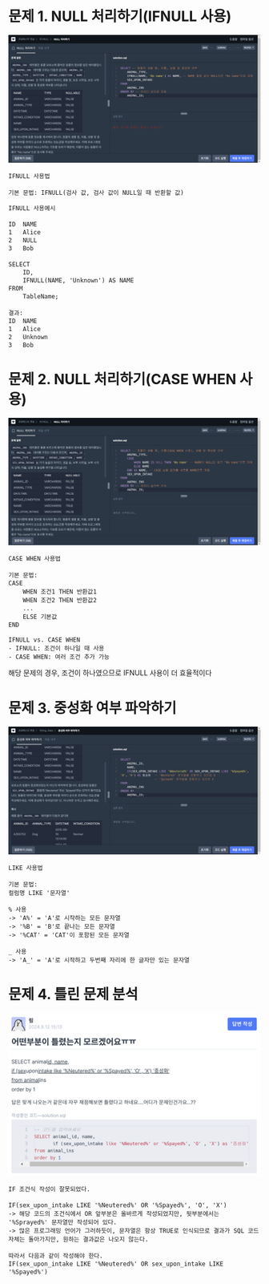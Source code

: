 # 문제 1. NULL 처리하기(IFNULL 사용)
![문제 1](https://github.com/bird-one-00/sql_til/blob/main/SQL/img/%EC%8A%A4%ED%81%AC%EB%A6%B0%EC%83%B7%202024-11-16%20082457.png)
```
IFNULL 사용법

기본 문법: IFNULL(검사 값, 검사 값이 NULL일 때 반환할 값)
```
```
IFNULL 사용예시

ID	NAME
1	Alice
2	NULL
3	Bob

SELECT 
    ID,
    IFNULL(NAME, 'Unknown') AS NAME
FROM 
    TableName;

결과:
ID	NAME
1	Alice
2	Unknown
3	Bob
```

# 문제 2. NULL 처리하기(CASE WHEN 사용)
![문제 2](https://github.com/bird-one-00/sql_til/blob/main/SQL/img/%EC%8A%A4%ED%81%AC%EB%A6%B0%EC%83%B7%202024-11-16%20084011.png)
```
CASE WHEN 사용법

기본 문법:
CASE
    WHEN 조건1 THEN 반환값1
    WHEN 조건2 THEN 반환값2
    ...
    ELSE 기본값
END
```
```
IFNULL vs. CASE WHEN
- IFNULL: 조건이 하나일 때 사용
- CASE WHEN: 여러 조건 추가 가능
```
해당 문제의 경우, 조건이 하나였으므로 IFNULL 사용이 더 효율적이다

# 문제 3. 중성화 여부 파악하기
![문제 3](https://github.com/bird-one-00/sql_til/blob/main/SQL/img/%EC%8A%A4%ED%81%AC%EB%A6%B0%EC%83%B7%202024-11-16%20084924.png)
```
LIKE 사용법

기본 문법:
컬럼명 LIKE '문자열'

% 사용
-> 'A%' = 'A'로 시작하는 모든 문자열
-> '%B' = 'B'로 끝나는 모든 문자열
-> '%CAT' = 'CAT'이 포함된 모든 문자열

_ 사용
-> 'A_' = 'A'로 시작하고 두번째 자리에 한 글자만 있는 문자열
```

# 문제 4. 틀린 문제 분석
![문제 4](https://github.com/bird-one-00/sql_til/blob/main/SQL/img/%EC%8A%A4%ED%81%AC%EB%A6%B0%EC%83%B7%202024-11-16%20085433.png)
```
IF 조건식 작성이 잘못되었다.

IF(sex_upon_intake LIKE '%Neutered%' OR '%Spayed%', 'O', 'X')
-> 해당 코드의 조건식에서 OR 앞부분은 올바르게 작성되었지만, 뒷부분에서는 '%Sprayed%' 문자열만 작성되어 있다.
-> 많은 프로그래밍 언어가 그러하듯이, 문자열은 항상 TRUE로 인식되므로 결과가 SQL 코드 자체는 돌아가지만, 원하는 결과값은 나오지 않는다.

따라서 다음과 같이 작성해야 한다.
IF(sex_upon_intake LIKE '%Neutered%' OR sex_upon_intake LIKE '%Spayed%')
```